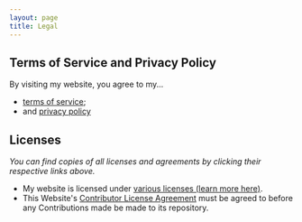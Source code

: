 ```yaml
---
layout: page
title: Legal
---
```


## Terms of Service and Privacy Policy
By visiting my website, you agree to my...
- [terms of service](/legal/terms-of-service/); 
- and [privacy policy](/legal/privacy-policy/)

## Licenses
*You can find copies of all licenses and agreements by clicking their respective links above.*
- My website is licensed under [various licenses (learn more here)](/legal/website-licenses/).
- This Website's [Contributor License Agreement](/legal/licenses/cla/) must be agreed to before any Contributions made be made to its repository.